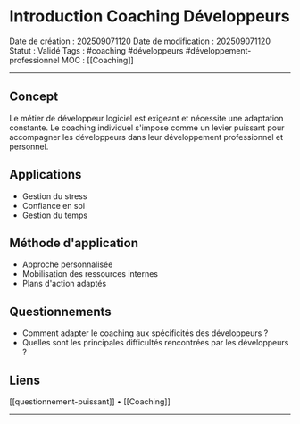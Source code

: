 # Introduction Coaching Développeurs

Date de création : 202509071120
Date de modification : 202509071120
Statut : Validé
Tags : #coaching #développeurs #développement-professionnel
MOC : [[Coaching]]
***

## Concept

Le métier de développeur logiciel est exigeant et nécessite une adaptation constante. Le coaching individuel s'impose comme un levier puissant pour accompagner les développeurs dans leur développement professionnel et personnel.

## Applications

- Gestion du stress
- Confiance en soi
- Gestion du temps

## Méthode d'application

- Approche personnalisée
- Mobilisation des ressources internes
- Plans d'action adaptés

## Questionnements

- Comment adapter le coaching aux spécificités des développeurs ?
- Quelles sont les principales difficultés rencontrées par les développeurs ?

## Liens

[[questionnement-puissant]] • [[Coaching]]

***
